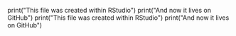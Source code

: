  print("This file was created within RStudio")
 print("And now it lives on GitHub")
 print("This file was created within RStudio")
 print("And now it lives on GitHub")
 